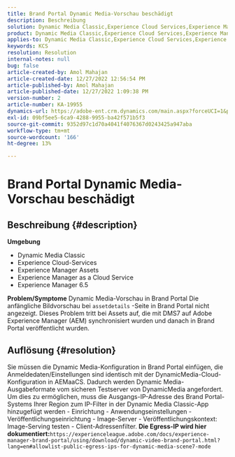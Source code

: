 ```yaml
---
title: Brand Portal Dynamic Media-Vorschau beschädigt
description: Beschreibung
solution: Dynamic Media Classic,Experience Cloud Services,Experience Manager,Experience Manager as a Cloud Service
product: Dynamic Media Classic,Experience Cloud Services,Experience Manager,Experience Manager as a Cloud Service
applies-to: Dynamic Media Classic,Experience Cloud Services,Experience Manager Assets,Experience Manager as a Cloud Service,Experience Manager 6.5
keywords: KCS
resolution: Resolution
internal-notes: null
bug: false
article-created-by: Amol Mahajan
article-created-date: 12/27/2022 12:56:54 PM
article-published-by: Amol Mahajan
article-published-date: 12/27/2022 1:09:38 PM
version-number: 2
article-number: KA-19955
dynamics-url: https://adobe-ent.crm.dynamics.com/main.aspx?forceUCI=1&pagetype=entityrecord&etn=knowledgearticle&id=5a3787ef-e585-ed11-81ad-6045bd0067ea
exl-id: 09bf5ee5-6ca9-4288-9955-ba42f571b5f3
source-git-commit: 9352d97c1d70a4041f4076367d0243425a947aba
workflow-type: tm+mt
source-wordcount: '166'
ht-degree: 13%

---
```


# Brand Portal Dynamic Media-Vorschau beschädigt

## Beschreibung {#description}

<b>Umgebung</b>
- Dynamic Media Classic
- Experience Cloud-Services
- Experience Manager Assets
- Experience Manager as a Cloud Service
- Experience Manager 6.5



<b>Problem/Symptome</b>
Dynamic Media-Vorschau in Brand Portal Die anfängliche Bildvorschau bei `assetdetails` -Seite in Brand Portal nicht angezeigt. Dieses Problem tritt bei Assets auf, die mit DMS7 auf Adobe Experience Manager (AEM) synchronisiert wurden und danach in Brand Portal veröffentlicht wurden.


## Auflösung {#resolution}


Sie müssen die Dynamic Media-Konfiguration in Brand Portal einfügen, die Anmeldedaten/Einstellungen sind identisch mit der DynamicMedia-Cloud-Konfiguration in AEMaaCS. Dadurch werden Dynamic Media-Ausgabeformate vom sicheren Testserver von DynamicMedia angefordert. Um dies zu ermöglichen, muss die Ausgangs-IP-Adresse des Brand Portal-Systems Ihrer Region zum IP-Filter in der Dynamic Media Classic-App hinzugefügt werden - Einrichtung - Anwendungseinstellungen - Veröffentlichungseinrichtung - Image-Server - Veröffentlichungskontext: Image-Serving testen - Client-Adressenfilter. <b>Die Egress-IP wird hier dokumentiert:</b>`https://experienceleague.adobe.com/docs/experience-manager-brand-portal/using/download/dynamic-video-brand-portal.html?lang=en#allowlist-public-egress-ips-for-dynamic-media-scene7-mode`
